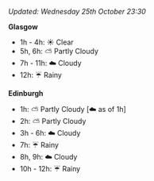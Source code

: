 *Updated: Wednesday 25th October 23:30*

**Glasgow**

* 1h - 4h: :sunny: Clear
* 5h, 6h: :partly_sunny: Partly Cloudy
* 7h - 11h: :cloud: Cloudy
* 12h: :umbrella: Rainy

**Edinburgh**

* 1h: :partly_sunny: Partly Cloudy [:cloud: as of 1h]
* 2h: :partly_sunny: Partly Cloudy
* 3h - 6h: :cloud: Cloudy
* 7h: :umbrella: Rainy
* 8h, 9h: :cloud: Cloudy
* 10h - 12h: :umbrella: Rainy
